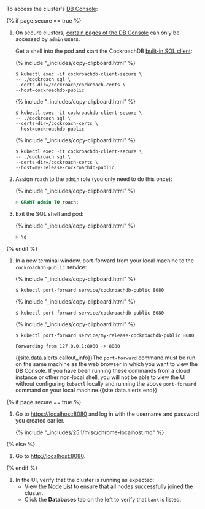To access the cluster's [DB Console](ui-overview.html):

{% if page.secure == true %}

1. On secure clusters, [certain pages of the DB Console](ui-overview.html#db-console-access) can only be accessed by `admin` users.

    Get a shell into the pod and start the CockroachDB [built-in SQL client](cockroach-sql.html):

    <section class="filter-content" markdown="1" data-scope="operator">

    {% include "_includes/copy-clipboard.html" %}
    ~~~ shell
    $ kubectl exec -it cockroachdb-client-secure \
    -- ./cockroach sql \
    --certs-dir=/cockroach/cockroach-certs \
    --host=cockroachdb-public
    ~~~

    </section>

    <section class="filter-content" markdown="1" data-scope="manual">

    {% include "_includes/copy-clipboard.html" %}
    ~~~ shell
    $ kubectl exec -it cockroachdb-client-secure \
    -- ./cockroach sql \
    --certs-dir=/cockroach-certs \
    --host=cockroachdb-public
    ~~~

    </section>

    <section class="filter-content" markdown="1" data-scope="helm">

    {% include "_includes/copy-clipboard.html" %}
    ~~~ shell
    $ kubectl exec -it cockroachdb-client-secure \
    -- ./cockroach sql \
    --certs-dir=/cockroach-certs \
    --host=my-release-cockroachdb-public
    ~~~

    </section>

1.  Assign `roach` to the `admin` role (you only need to do this once):

    {% include "_includes/copy-clipboard.html" %}
    ~~~ sql
    > GRANT admin TO roach;
    ~~~

1. Exit the SQL shell and pod:

    {% include "_includes/copy-clipboard.html" %}
    ~~~ sql
    > \q
    ~~~
    
{% endif %}

1. In a new terminal window, port-forward from your local machine to the `cockroachdb-public` service:

    <section class="filter-content" markdown="1" data-scope="operator">

    {% include "_includes/copy-clipboard.html" %}
    ~~~ shell
    $ kubectl port-forward service/cockroachdb-public 8080
    ~~~

    </section>

    <section class="filter-content" markdown="1" data-scope="manual">

    {% include "_includes/copy-clipboard.html" %}
    ~~~ shell
    $ kubectl port-forward service/cockroachdb-public 8080
    ~~~

    </section>

    <section class="filter-content" markdown="1" data-scope="helm">

    {% include "_includes/copy-clipboard.html" %}
    ~~~ shell
    $ kubectl port-forward service/my-release-cockroachdb-public 8080
    ~~~

    </section>

    ~~~
    Forwarding from 127.0.0.1:8080 -> 8080
    ~~~

    {{site.data.alerts.callout_info}}The <code>port-forward</code> command must be run on the same machine as the web browser in which you want to view the DB Console. If you have been running these commands from a cloud instance or other non-local shell, you will not be able to view the UI without configuring <code>kubectl</code> locally and running the above <code>port-forward</code> command on your local machine.{{site.data.alerts.end}}

{% if page.secure == true %}

1. Go to <a href="https://localhost:8080/" data-proofer-ignore>https://localhost:8080</a> and log in with the username and password you created earlier.

    {% include "_includes/25.1/misc/chrome-localhost.md" %}

{% else %}

1. Go to <a href="http://localhost:8080/" data-proofer-ignore>http://localhost:8080</a>.

{% endif %}

1. In the UI, verify that the cluster is running as expected:
    - View the [Node List](ui-cluster-overview-page.html#node-list) to ensure that all nodes successfully joined the cluster.
    - Click the **Databases** tab on the left to verify that `bank` is listed.
